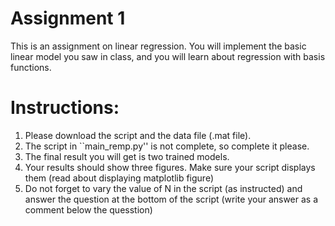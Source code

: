 # Assignment 1

This is an assignment on linear regression. You will implement the basic linear model you saw in class, and you will learn about regression with basis functions.

# Instructions:

1) Please download the script and the data file (.mat file).
2) The script in ``main_remp.py'' is not complete, so complete it please.
3) The final result you will get is two trained models.
4) Your results should show three figures. Make sure your script displays them (read about displaying matplotlib figure)
5) Do not forget to vary the value of N in the script (as instructed) and answer the question at the bottom of the script (write your answer as a comment below the quesstion)
